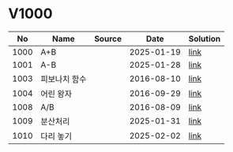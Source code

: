 # V1000

| No| Name| Source| Date| Solution|
|--|--|--|--|--|
|1000| A+B| | 2025-01-19 | [link](./1000/README.md)|
|1001| A-B| | 2025-01-28 | [link](./1001/README.md)|
|1003| 피보나치 함수| | 2016-08-10 | [link](./1003/README.md)|
|1004| 어린 왕자| | 2016-09-29 | [link](./1004/1004.c)|
|1008| A/B| | 2016-08-09 | [link](./1008/README.md)|
|1009| 분산처리| | 2025-01-31 | [link](./1009/README.md)|
|1010| 다리 놓기| | 2025-02-02 | [link](./1010/README.md)|

